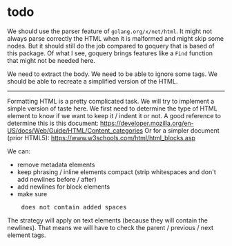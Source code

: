 # todo

We should use the parser feature of `golang.org/x/net/html`.
It might not always parse correctly the HTML when it is malformed and might skip some nodes.
But it should still do the job compared to goquery that is based of this package.
Of what I see, goquery brings features like a `Find` function that might not be needed here.

We need to extract the body.
We need to be able to ignore some tags.
We should be able to recreate a simplified version of the HTML.

---

Formatting HTML is a pretty complicated task. We will try to implement a simple version of taste here.
We first need to determine the type of HTML element to know if we want to keep it / indent it or not.
A good reference to determine this is this document: https://developer.mozilla.org/en-US/docs/Web/Guide/HTML/Content_categories
Or for a simpler document (prior HTML5): https://www.w3schools.com/html/html_blocks.asp

We can:
 - remove metadata elements
 - keep phrasing / inline elements compact (strip whitespaces and don't add newlines before / after)
 - add newlines for block elements
 - make sure <pre> does not contain added spaces

The strategy will apply on text elements (because they will contain the newlines). That means we will have to check the parent / previous / next element tags.
